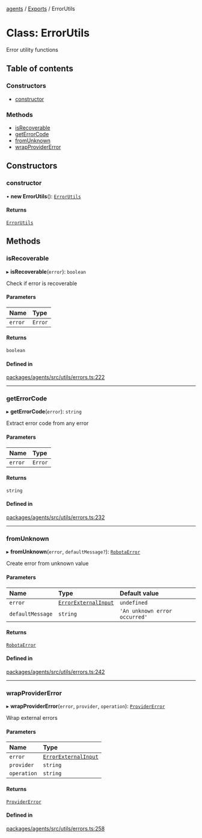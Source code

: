 <!-- 
 ⚠️  AUTO-GENERATED FILE - DO NOT EDIT MANUALLY
 This file is automatically generated by scripts/docs-generator.js
 To make changes, edit the source TypeScript files or update the generator script
-->

[agents](../../) / [Exports](../modules) / ErrorUtils

# Class: ErrorUtils

Error utility functions

## Table of contents

### Constructors

- [constructor](ErrorUtils#constructor)

### Methods

- [isRecoverable](ErrorUtils#isrecoverable)
- [getErrorCode](ErrorUtils#geterrorcode)
- [fromUnknown](ErrorUtils#fromunknown)
- [wrapProviderError](ErrorUtils#wrapprovidererror)

## Constructors

### constructor

• **new ErrorUtils**(): [`ErrorUtils`](ErrorUtils)

#### Returns

[`ErrorUtils`](ErrorUtils)

## Methods

### isRecoverable

▸ **isRecoverable**(`error`): `boolean`

Check if error is recoverable

#### Parameters

| Name | Type |
| :------ | :------ |
| `error` | `Error` |

#### Returns

`boolean`

#### Defined in

[packages/agents/src/utils/errors.ts:222](https://github.com/woojubb/robota/blob/d84cd2e1e6915e9f7e9aff8f9b06df02e55c139b/packages/agents/src/utils/errors.ts#L222)

___

### getErrorCode

▸ **getErrorCode**(`error`): `string`

Extract error code from any error

#### Parameters

| Name | Type |
| :------ | :------ |
| `error` | `Error` |

#### Returns

`string`

#### Defined in

[packages/agents/src/utils/errors.ts:232](https://github.com/woojubb/robota/blob/d84cd2e1e6915e9f7e9aff8f9b06df02e55c139b/packages/agents/src/utils/errors.ts#L232)

___

### fromUnknown

▸ **fromUnknown**(`error`, `defaultMessage?`): [`RobotaError`](RobotaError)

Create error from unknown value

#### Parameters

| Name | Type | Default value |
| :------ | :------ | :------ |
| `error` | [`ErrorExternalInput`](../modules#errorexternalinput) | `undefined` |
| `defaultMessage` | `string` | `'An unknown error occurred'` |

#### Returns

[`RobotaError`](RobotaError)

#### Defined in

[packages/agents/src/utils/errors.ts:242](https://github.com/woojubb/robota/blob/d84cd2e1e6915e9f7e9aff8f9b06df02e55c139b/packages/agents/src/utils/errors.ts#L242)

___

### wrapProviderError

▸ **wrapProviderError**(`error`, `provider`, `operation`): [`ProviderError`](ProviderError)

Wrap external errors

#### Parameters

| Name | Type |
| :------ | :------ |
| `error` | [`ErrorExternalInput`](../modules#errorexternalinput) |
| `provider` | `string` |
| `operation` | `string` |

#### Returns

[`ProviderError`](ProviderError)

#### Defined in

[packages/agents/src/utils/errors.ts:258](https://github.com/woojubb/robota/blob/d84cd2e1e6915e9f7e9aff8f9b06df02e55c139b/packages/agents/src/utils/errors.ts#L258)
